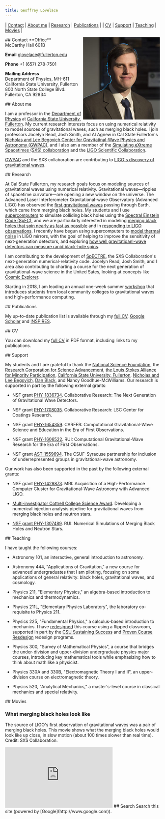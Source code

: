 ```yaml
---
title: Geoffrey Lovelace
---
```


| [Contact](#Contact) | [About me](#About) | [Research](#Research) | [Publications](#Publications) |
| [CV](#CV) | [Support](#Support) | [Teaching](#Teaching) | [Movies](#Movies) |

<a name="Contact">
## Contact
<img align="right" src="assets/GeoffreyLovelace_Website(1).jpg" width="250">
**Office**<br> McCarthy Hall 601B

**Email** [glovelace@fullerton.edu](mailto:glovelace@fullerton.edu)

**Phone** +1 (657) 278-7501

**Mailing Address**<br>
Department of Physics, MH-611<br>
California State University, Fullerton<br>
800 North State College Blvd.<br>
Fullerton, CA 92834<br>

<a name="About">
## About me

I am a professor in the [Department of Physics](http://physics.fullerton.edu/) at [California State University, Fullerton](http://www.fullerton.edu). My current research interests focus on using numerical relativity to model sources of gravitational waves, such as merging black holes. I join professors Jocelyn Read, Josh Smith, and Al Agnew in Cal State Fullerton's [Nicholas and Lee Begovich Center for Gravitatinal-Wave Physics and Astronomy (GWPAC)](http://physics.fullerton.edu/gwpac/), and I also am a member of the [Simulating eXtreme Spacetimes (SXS) collaboration](http://www.black-holes.org/) and the [LIGO Scientific Collaboration](http://ligo.org/).

[GWPAC](http://news.fullerton.edu/gravitational-waves/) and the SXS collaboration are contributing to [LIGO's discovery of gravitational waves](https://www.ligo.caltech.edu/news/ligo20160211).

<a name="Research">
## Research

At Cal State Fullerton, my research goals focus on modeling sources of gravitational waves using numerical relativity. Gravitational waves—ripples of spacetime curvature—are opening a new window on the universe. The Advanced Laser Interferometer Gravitational-wave Observatory (Advanced LIGO) has observed the [first gravitational waves](http://arxiv.org/abs/arXiv:1602.03837) passing through Earth, which came from merging black holes. My students and I use [supercomputers](http://physics.fullerton.edu/gwpac/news/highlights/172-orca-upgrade) to simulate colliding black holes using the [Spectral Einstein Code (SpEC)](http://black-holes.org/SpEC.html), and we are particularly interested in modeling  [merging black holes that spin nearly as fast as possible](http://arxiv.org/abs/arXiv:1412.1803) and in [responding to LIGO observations](http://arxiv.org/abs/arXiv:1607.05377). I recently have begun using supercomputers to [model thermal noise](https://arxiv.org/abs/1707.07774) in LIGO mirrors, with the goal of helping to improve the sensitivity of next-generation detectors, and exploring [how well gravitatioanl-wave detectors can measure rapid black-hole spins](https://arxiv.org/abs/1804.03704).

I am contributing to the development of [SpECTRE](http://github.com/sxs-collaboration/spectre), the SXS Collaboration's next-generation numerical-relativity code. Jocelyn Read, Josh Smith, and I area also contributing to charting a course for the next generation of gravitational-wave science in the United Sates, looking at concepts like [Cosmic Explorer](cosmicexplorer.org).

Starting in 2018, I am leading an annual one-week summer
[workshop](Workshop/2021) that introduces students from local
community colleges to gravitational waves and high-performance
computing.

<a name="Publications">
## Publications

My up-to-date publication list is available through my [full CV](assets/CV.pdf), [Google Scholar](https://scholar.google.com/citations?hl=en&user=NmbTrBEAAAAJ&view_op=list_works&sortby=pubdate) and [INSPIRES](https://inspirehep.net/author/profile/G.Lovelace.1).

<a name="CV">
## CV

You can download my [full CV](assets/CV.pdf) in PDF format, including links to my publications.

<a name="Support">
## Support

My students and I are grateful to thank the [National Science Foundation](http://www.nsf.gov/), the [Research Corporation for Science Advancement](http://rescorp.org/), [the Louis Stokes Alliance for Minority Participation](http://www.fullerton.edu/lsamp/), [California State University, Fullerton](http://www.fullerton.edu), [Nicholas and Lee Begovich](http://news.fullerton.edu/2020/02/campaign-gift-begovich/), [Dan Black](http://news.fullerton.edu/2016/04/dan-black-gift/), and Nancy Goodhue-McWilliams. Our research is supported in part by the following external grants:

* NSF grant [PHY-1836734](https://nsf.gov/awardsearch/showAward?AWD_ID=1836734&HistoricalAwards=false). Collaborative Research: The Next Generation of Gravitational Wave Detectors.

* NSF grant [PHY-1708035](https://www.nsf.gov/awardsearch/showAward?AWD_ID=1708035). Collaborative Research: LSC Center for Coatings Research.

* NSF grant [PHY-1654359](https://www.nsf.gov/awardsearch/showAward?AWD_ID=1654359). CAREER: Computational Gravitational-Wave Science and Education in the Era of First Observations.

* NSF grant [PHY-1606522](http://www.nsf.gov/awardsearch/showAward?AWD_ID=1606522&HistoricalAwards=false). RUI: Computational Gravitational-Wave Research for the Era of First Observations.

* NSF grant [AST-1559694](http://www.nsf.gov/awardsearch/showAward?AWD_ID=1559694&HistoricalAwards=false). The CSUF-Syracuse partnership for inclusion of underrepresented groups in gravitational-wave astronomy.

Our work has also been supported in the past by the following external grants:

* NSF grant [PHY-1429873](http://www.nsf.gov/awardsearch/showAward?AWD_ID=1429873&HistoricalAwards=false). MRI: Acquisition of a High-Performance Computer Cluster for Gravitational-Wave Astronomy with Advanced LIGO.

* [Multi-investigator Cottrell College Science Award](http://physics.fullerton.edu/gwpac/news/highlights/167-jocelyn-geoffrey-rescorp). Developing a numerical injection analysis pipeline for gravitational waves from merging black holes and neutron stars.

* [NSF grant PHY-1307489](http://www.nsf.gov/awardsearch/showAward?AWD_ID=1307489&HistoricalAwards=false). RUI: Numerical Simulations of Merging Black Holes and Neutron Stars.

<a name="Teaching">
## Teaching

I have taught the following courses:

* Astronomy 101, an interactive, general introduction to astronomy.

* Astronomy 444, "Applications of Gravitation," a new course for advanced undergraduates that I am piloting, focusing on some applications of general relativity: black holes, gravitational waves, and cosmology.

* Physics 211, "Elementary Physics," an algebra-based introduction to mechanics and thermodynamics.

* Physics 211L, "Elementary Physics Laboratory", the laboratory co-requisite to Physics 211.

* Physics 225, "Fundamental Physics," a calculus-based introduction to mechanics. I have [redesigned](https://contentbuilder.merlot.org/toolkit/html/snapshot.php?id=97541425467973) this course using a flipped classroom, supported in part by the [CSU Sustaining Success](courseredesign.csuprojects.org/wp/sustaining-success/) and [Proven Course Resdesign](courseredesign.csuprojects.org/wp/proven/) redesign programs.

* Physics 300, "Survey of Mathematical Physics", a course that bridges the under-division and upper-division undergraduate physics major courses, introducing key mathematical tools while emphasizing how to think about math like a physicist.

* Physics 330A and 330B, "Electromagnetic Theory I and II", an upper-division course on electromagnetic theory.

* Physics 520, "Analytical Mechanics," a master's-level course in classical mechanics and special relativity.

<a name="Movies">
## Movies

### What merging black holes look like

The source of LIGO's first observation of gravitational waves was a pair of merging black holes. This movie shows what the merging black holes would look like up close, in slow motion (about 100 times slower than real time). Credit: SXS Collaboration.

<iframe width="350" height="197" src="https://www.youtube.com/embed/Zt8Z_uzG71o" frameborder="0" allow="autoplay; encrypted-media" allowfullscreen></iframe>

<a name="Search">
## Search
Search this site (powered by [Google](http://www.google.com)).
<script>
  (function() {
    var cx = '004225925451245191150:jtg9_7ol2mg';
    var gcse = document.createElement('script');
    gcse.type = 'text/javascript';
    gcse.async = true;
    gcse.src = 'https://cse.google.com/cse.js?cx=' + cx;
    var s = document.getElementsByTagName('script')[0];
    s.parentNode.insertBefore(gcse, s);
  })();
</script>
<gcse:searchbox-only></gcse:searchbox-only>
